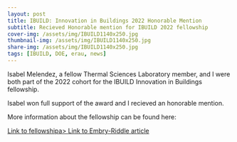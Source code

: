 ```yaml
---
layout: post
title: IBUILD: Innovation in Buildings 2022 Honorable Mention 
subtitle: Recieved Honorable mention for IBUILD 2022 fellowship
cover-img: /assets/img/IBUILD1140x250.jpg
thumbnail-img: /assets/img/IBUILD1140x250.jpg
share-img: /assets/img/IBUILD1140x250.jpg
tags: [IBUILD, DOE, erau, news]
---
```


Isabel Melendez, a fellow Thermal Sciences Laboratory member, and I were both part of the 2022 cohort for the IBUILD Innovation in Buildings fellowship. 

Isabel won full support of the award and I recieved an honorable mention. 

More information about the fellowship can be found here: 

<a href="https://ibuildfellowship.org/">Link to fellowshipa>
<a href="https://news.erau.edu/headlines/two-eagles-selected-for-support-from-federal-energy-efficiency-program">Link to Embry-Riddle article<a>

